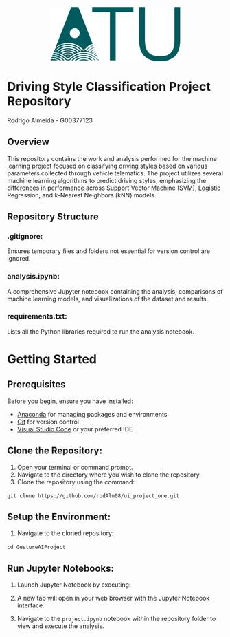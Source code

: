 <div style="text-align: center;">
    <img src="./GestureAIProject/images/ATU_Logo-removebg-preview.png" width="60%" alt="ATU Logo">
</div>

# Driving Style Classification Project Repository

Rodrigo Almeida - G00377123

## Overview
This repository contains the work and analysis performed for the machine learning project focused on classifying driving styles based on various parameters collected through vehicle telematics. The project utilizes several machine learning algorithms to predict driving styles, emphasizing the differences in performance across Support Vector Machine (SVM), Logistic Regression, and k-Nearest Neighbors (kNN) models.

## Repository Structure

### .gitignore: 
Ensures temporary files and folders not essential for version control are ignored.

### analysis.ipynb: 
A comprehensive Jupyter notebook containing the analysis, comparisons of machine learning models, and visualizations of the dataset and results.

### requirements.txt: 
Lists all the Python libraries required to run the analysis notebook.

# Getting Started

## Prerequisites
Before you begin, ensure you have installed:

- [Anaconda](https://www.anaconda.com/products/distribution) for managing packages and environments
- [Git](https://git-scm.com/downloads) for version control
- [Visual Studio Code](https://code.visualstudio.com/download) or your preferred IDE

## Clone the Repository:

1. Open your terminal or command prompt.
2. Navigate to the directory where you wish to clone the repository.
3. Clone the repository using the command:

`git clone https://github.com/rodAlm08/ui_project_one.git`


## Setup the Environment:

1. Navigate to the cloned repository:

`cd GestureAIProject`


## Run Jupyter Notebooks:

1. Launch Jupyter Notebook by executing:

2. A new tab will open in your web browser with the Jupyter Notebook interface.

3. Navigate to the `project.ipynb` notebook within the repository folder to view and execute the analysis.

